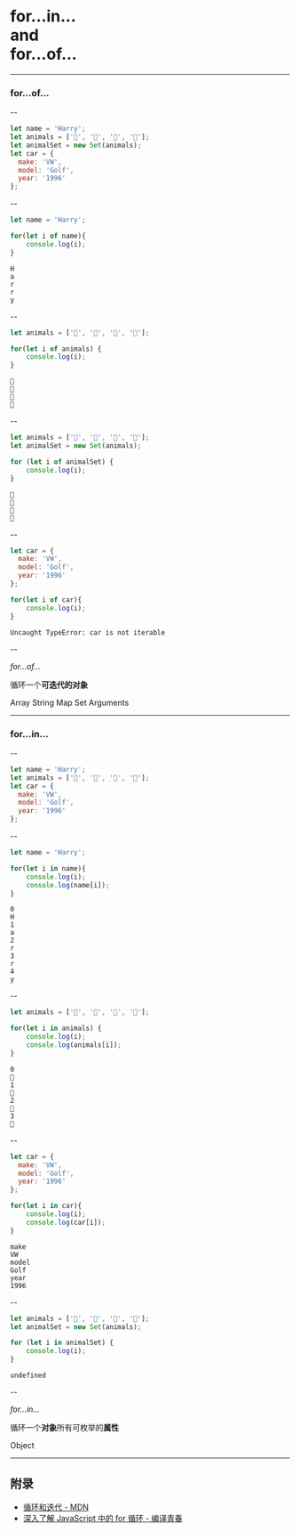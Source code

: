 
# for...in...<br>and<br>for...of...

---

### for...of...

--

```javascript
let name = 'Harry';
let animals = ['🐔', '🐷', '🐑', '🐇'];
let animalSet = new Set(animals);
let car = {
  make: 'VW',
  model: 'Golf',
  year: '1996'
};
```

--

```javascript
let name = 'Harry';

for(let i of name){
    console.log(i);
}
```
```text
H
a
r
r
y
```
<!-- .element: class="fragment visible"-->

--

```javascript
let animals = ['🐔', '🐷', '🐑', '🐇'];

for(let i of animals) {
    console.log(i);
}
```
```text
🐔
🐷
🐑
🐇
```
<!-- .element: class="fragment visible"-->

--

```javascript
let animals = ['🐔', '🐷', '🐑', '🐇'];
let animalSet = new Set(animals);

for (let i of animalSet) {
    console.log(i);
}
```
```text
🐔
🐷
🐑
🐇
```
<!-- .element: class="fragment visible"-->

--

```javascript
let car = {
  make: 'VW',
  model: 'Golf',
  year: '1996'
};

for(let i of car){
    console.log(i);
}
```
```text
Uncaught TypeError: car is not iterable
```
<!-- .element: class="fragment visible"-->

--

*for...of...*

循环一个**可迭代的对象**

Array
String
Map
Set
Arguments

---

### for...in...

--

```javascript
let name = 'Harry';
let animals = ['🐔', '🐷', '🐑', '🐇'];
let car = {
  make: 'VW',
  model: 'Golf',
  year: '1996'
};
```

--

```javascript
let name = 'Harry';

for(let i in name){
    console.log(i);
    console.log(name[i]);
}
```
```text
0
H
1
a
2
r
3
r
4
y
```
<!-- .element: class="fragment visible"-->

--

```javascript
let animals = ['🐔', '🐷', '🐑', '🐇'];

for(let i in animals) {
    console.log(i);
    console.log(animals[i]);
}
```
```text
0
🐔
1
🐷
2
🐑
3
🐇
```
<!-- .element: class="fragment visible"-->

--

```javascript
let car = {
  make: 'VW',
  model: 'Golf',
  year: '1996'
};

for(let i in car){
    console.log(i);
    console.log(car[i]);
}
```
```text
make
VW
model
Golf
year
1996
```
<!-- .element: class="fragment visible"-->

--

```javascript
let animals = ['🐔', '🐷', '🐑', '🐇'];
let animalSet = new Set(animals);

for (let i in animalSet) {
    console.log(i);
}
```
```text
undefined
```
<!-- .element: class="fragment visible"-->

--

*for...in...*

循环一个**对象**所有可枚举的**属性**

Object

---

## 附录

 - [循环和迭代 - MDN](https://developer.mozilla.org/zh-CN/docs/Web/JavaScript/Guide/Loops_and_iteration)
 - [深入了解 JavaScript 中的 for 循环 - 编译青春](https://funteas.com/topic/5a14e5dba8355d3c2270f548)
